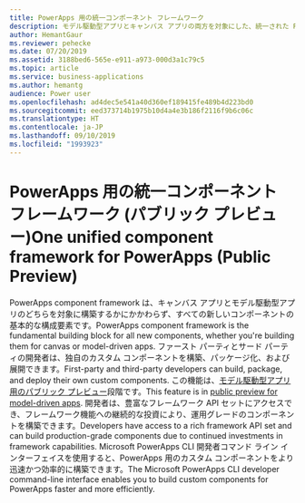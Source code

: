 ```yaml
---
title: PowerApps 用の統一コンポーネント フレームワーク
description: モデル駆動型アプリとキャンバス アプリの両方を対象にした、統一された PowerApps component framework です。
author: HemantGaur
ms.reviewer: pehecke
ms.date: 07/20/2019
ms.assetid: 3188bed6-565e-e911-a973-000d3a1c79c5
ms.topic: article
ms.service: business-applications
ms.author: hemantg
audience: Power user
ms.openlocfilehash: ad4dec5e541a40d360ef189415fe489b4d223bd0
ms.sourcegitcommit: eed373714b1975b10d4a4e3b186f2116f9b6c06c
ms.translationtype: HT
ms.contentlocale: ja-JP
ms.lasthandoff: 09/10/2019
ms.locfileid: "1993923"
---
```

# <a name="one-unified-component-framework-for-powerapps-public-preview"></a><span data-ttu-id="2523e-103">PowerApps 用の統一コンポーネント フレームワーク (パブリック プレビュー)</span><span class="sxs-lookup"><span data-stu-id="2523e-103">One unified component framework for PowerApps (Public Preview)</span></span>



<span data-ttu-id="2523e-104">PowerApps component framework は、キャンバス アプリとモデル駆動型アプリのどちらを対象に構築するかにかかわらず、すべての新しいコンポーネントの基本的な構成要素です。</span><span class="sxs-lookup"><span data-stu-id="2523e-104">PowerApps component framework is the fundamental building block for all new components, whether you're building them for canvas or model-driven apps.</span></span> <span data-ttu-id="2523e-105">ファースト パーティとサード パーティの開発者は、独自のカスタム コンポーネントを構築、パッケージ化、および展開できます。</span><span class="sxs-lookup"><span data-stu-id="2523e-105">First-party and third-party developers can build, package, and deploy their own custom components.</span></span> <span data-ttu-id="2523e-106">この機能は、[モデル駆動型アプリ用のパブリック プレビュー](https://aka.ms/pcfblog)段階です。</span><span class="sxs-lookup"><span data-stu-id="2523e-106">This feature is in [public preview for model-driven apps](https://aka.ms/pcfblog).</span></span> <span data-ttu-id="2523e-107">開発者は、豊富なフレームワーク API セットにアクセスでき、フレームワーク機能への継続的な投資により、運用グレードのコンポーネントを構築できます。</span><span class="sxs-lookup"><span data-stu-id="2523e-107">Developers have access to a rich framework API set and can build production-grade components due to continued investments in framework capabilities.</span></span> <span data-ttu-id="2523e-108">Microsoft PowerApps CLI 開発者コマンド ライン インターフェイスを使用すると、PowerApps 用のカスタム コンポーネントをより迅速かつ効率的に構築できます。</span><span class="sxs-lookup"><span data-stu-id="2523e-108">The Microsoft PowerApps CLI developer command-line interface enables you to build custom components for PowerApps faster and more efficiently.</span></span>
